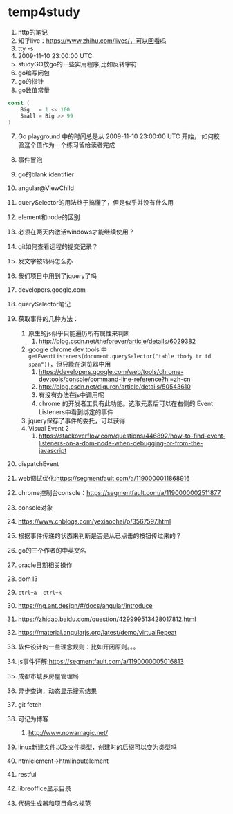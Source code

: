 # temp4study
1. http的笔记
2. 知乎live：https://www.zhihu.com/lives/，可以回看吗
1. tty -s
2. 2009-11-10 23:00:00 UTC
3. studyGO放go的一些实用程序,比如反转字符
4. go编写闭包
5. go的指针
6. go数值常量
```go
const (
	Big   = 1 << 100
	Small = Big >> 99
)
```

7. Go playground 中的时间总是从 2009-11-10 23:00:00 UTC 开始， 如何校验这个值作为一个练习留给读者完成
8. 事件冒泡
9. go的blank identifier
10. angular@ViewChild
11. querySelector的用法终于搞懂了，但是似乎并没有什么用
12. element和node的区别
13. 必须在两天内激活windows才能继续使用？
14. git如何查看远程的提交记录？
15. 发文字被转码怎么办
16. 我们项目中用到了jquery了吗
17. developers.google.com
18. querySelector笔记
19. 获取事件的几种方法：
	1. 原生的js似乎只能遍历所有属性来判断
		1. http://blog.csdn.net/theforever/article/details/6029382
	2. google  chrome dev tools 中`getEventListeners(document.querySelector("table tbody tr td span"))`，但只能在浏览器中用
		1. https://developers.google.com/web/tools/chrome-devtools/console/command-line-reference?hl=zh-cn
		1. http://blog.csdn.net/diquren/article/details/50543610
		2. 有没有办法在js中调用呢
		4. chrome 的开发者工具有此功能。选取元素后可以在右侧的 Event Listeners中看到绑定的事件
	3. jquery保存了事件的委托，可以获得
	4. Visual Event 2
		1. https://stackoverflow.com/questions/446892/how-to-find-event-listeners-on-a-dom-node-when-debugging-or-from-the-javascript

20. dispatchEvent 
21. web调试优化:https://segmentfault.com/a/1190000011868916
22. chrome控制台console：https://segmentfault.com/a/1190000002511877
23. console对象
24. https://www.cnblogs.com/yexiaochai/p/3567597.html
26. 根据事件传递的状态来判断是否是从已点击的按钮传过来的？
27. go的三个作者的中英文名
29. oracle日期相关操作
31. dom l3
32. `ctrl+a  ctrl+k`
33. https://ng.ant.design/#/docs/angular/introduce
34. https://zhidao.baidu.com/question/429999513428017812.html
35. https://material.angularjs.org/latest/demo/virtualRepeat
36. 软件设计的一些理念规则：比如开闭原则。。。
25. js事件详解:https://segmentfault.com/a/1190000005016813
37. 成都市城乡房屋管理局
38. 异步查询，动态显示搜索结果
39. git fetch
40. 可记为博客
	1. http://www.nowamagic.net/

41. linux新建文件以及文件类型，创建时的后缀可以变为类型吗
42. htmlelement->htmlinputelement
43. restful
44. libreoffice显示目录
45. 代码生成器和项目命名规范